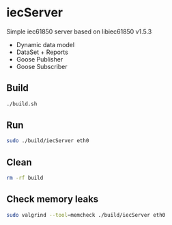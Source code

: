 # iecServer
Simple iec61850 server based on libiec61850 v1.5.3
- Dynamic data model
- DataSet + Reports
- Goose Publisher
- Goose Subscriber

## Build
``` bash
./build.sh
```

## Run
``` bash
sudo ./build/iecServer eth0
```

## Clean
``` bash
rm -rf build
```

## Check memory leaks
``` bash
sudo valgrind --tool=memcheck ./build/iecServer eth0
```
